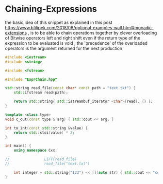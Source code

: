 # Chaining-Expressions

the basic idea of this snippet as explained in this post https://www.bfilipek.com/2018/06/optional-examples-wall.html#monadic-extensions ,
is to be able to chain operations together by clever overloading of Bitwise operators left and right shift even if the return type of the expression to be evaluated is void ,
the 'precedence' of the overloaded operators is the argument returned for the next production

```cpp
#include <iostream>
#include <string>

#include <fstream>

#include "ExprChain.hpp"

std::string read_file(const char* const path = "text.txt") {
	std::ifstream read(path);

	return std::string{ std::istreambuf_iterator <char>{read}, {} };
}

template <class type>
void c_out(const type & arg) { std::cout << arg; }

int to_int(const std::string &value) {
	return std::stoi(value) * 2;
}

int main() {
	using namespace Cxx;

//				  LIFT(read_file)
//				  read_file("text.txt")

	int integer = std::string{"123"} << [](auto str) { std::cout << "converting: " << str << " to int ... "; } >> LIFT(to_int) << LIFT(c_out);
}
```
